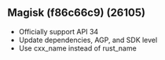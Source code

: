 ## Magisk (f86c66c9) (26105)
- Officially support API 34
- Update dependencies, AGP, and SDK level
- Use cxx_name instead of rust_name
